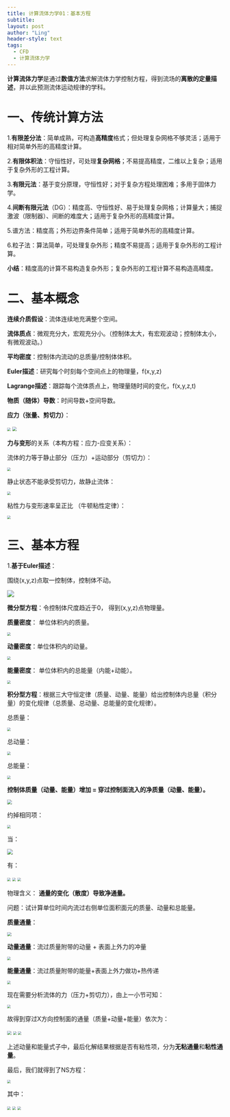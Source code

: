 ```yaml
---
title: 计算流体力学01：基本方程
subtitle: 
layout: post
author: "Ling"
header-style: text
tags:
  - CFD
  - 计算流体力学
---
```


**计算流体力学**是通过**数值方法**求解流体力学控制方程，得到流场的**离散的定量描述**，并以此预测流体运动规律的学科。

# 一、传统计算方法

1.**有限差分法**：简单成熟，可构造**高精度**格式；但处理复杂网格不够灵活；适用于相对简单外形的高精度计算。

2.**有限体积法**：守恒性好，可处理**复杂网格**；不易提高精度，二维以上复杂；适用于复杂外形的工程计算。

3.**有限元法**：基于变分原理，守恒性好；对于复杂方程处理困难；多用于固体力学。

4.**间断有限元法**（DG）：精度高、守恒性好、易于处理复杂网格；计算量大；捕捉激波（限制器）、间断的难度大；适用于复杂外形的高精度计算。

5.谱方法：精度高；外形边界条件简单；适用于简单外形的高精度计算。

6.粒子法：算法简单，可处理复杂外形；精度不易提高；适用于复杂外形的工程计算。

**小结**：精度高的计算不易构造复杂外形；复杂外形的工程计算不易构造高精度。

# 二、基本概念

**连续介质假设**：流体连续地充满整个空间。

**流体质点**：微观充分大，宏观充分小。（控制体太大，有宏观波动；控制体太小，有微观波动。）

**平均密度**：控制体内流动的总质量/控制体体积。

**Euler描述**：研究每个时刻每个空间点上的物理量，f(x,y,z)

**Lagrange描述**：跟踪每个流体质点上，物理量随时间的变化，f(x,y,z,t)

**物质（随体）导数**：时间导数+空间导数。

**应力（张量、剪切力）**：

<img src="https://github.com/VistaLing/VistaLing.github.io/blob/master/img/2023/09/2023-09-22-000.png?raw=true" style="zoom: 50%;" />

<img src="https://github.com/VistaLing/VistaLing.github.io/blob/master/img/2023/09/2023-09-22-017.png?raw=true" style="zoom: 60%;" />

**力与变形**的关系（本构方程：应力-应变关系）：

流体的力等于静止部分（压力）+运动部分（剪切力）：

<img src="https://github.com/VistaLing/VistaLing.github.io/blob/master/img/2023/09/2023-09-22-018.png?raw=true" style="zoom: 50%;" />

静止状态不能承受剪切力，故静止流体：

<img src="https://github.com/VistaLing/VistaLing.github.io/blob/master/img/2023/09/2023-09-22-019.png?raw=true" style="zoom: 50%;" />

粘性力与变形速率呈正比 （牛顿粘性定律）：

<img src="https://github.com/VistaLing/VistaLing.github.io/blob/master/img/2023/09/2023-09-22-020.png?raw=true" style="zoom: 50%;" />

# 三、基本方程

1.**基于Euler描述**：

围绕(x,y,z)点取一控制体，控制体不动。

<img src="https://github.com/VistaLing/VistaLing.github.io/blob/master/img/2023/09/2023-09-22-001.png?raw=true" style="zoom: 100%;" />

**微分型方程**：令控制体尺度趋近于0， 得到(x,y,z)点物理量。

**质量密度**： 单位体积内的质量。

<img src="https://github.com/VistaLing/VistaLing.github.io/blob/master/img/2023/09/2023-09-22-008.png?raw=true" style="zoom: 50%;" />

**动量密度**：单位体积内的动量。

<img src="https://github.com/VistaLing/VistaLing.github.io/blob/master/img/2023/09/2023-09-22-009.png?raw=true" style="zoom: 50%;" />

**能量密度**： 单位体积内的总能量（内能+动能）。

<img src="https://github.com/VistaLing/VistaLing.github.io/blob/master/img/2023/09/2023-09-22-010.png?raw=true" style="zoom: 50%;" />

**积分型方程**：根据三大守恒定律（质量、动量、能量）给出控制体内总量（积分量）的变化规律（总质量、总动量、总能量的变化规律）。

总质量：

<img src="https://github.com/VistaLing/VistaLing.github.io/blob/master/img/2023/09/2023-09-22-011.png?raw=true" style="zoom: 50%;" />

总动量：

<img src="https://github.com/VistaLing/VistaLing.github.io/blob/master/img/2023/09/2023-09-22-012.png?raw=true" style="zoom: 50%;" />

总能量：

<img src="https://github.com/VistaLing/VistaLing.github.io/blob/master/img/2023/09/2023-09-22-013.png?raw=true" style="zoom: 50%;" />

**控制体质量（动量、能量）增加 = 穿过控制面流入的净质量（动量、能量）。**

<img src="https://github.com/VistaLing/VistaLing.github.io/blob/master/img/2023/09/2023-09-22-002.png?raw=true" style="zoom: 70%;" />

约掉相同项：

<img src="https://github.com/VistaLing/VistaLing.github.io/blob/master/img/2023/09/2023-09-22-003.png?raw=true" style="zoom: 50%;" />

当：

<img src="https://github.com/VistaLing/VistaLing.github.io/blob/master/img/2023/09/2023-09-22-004.png?raw=true" style="zoom: 80%;" />

有：

<img src="https://github.com/VistaLing/VistaLing.github.io/blob/master/img/2023/09/2023-09-22-005.png?raw=true" style="zoom: 50%;" />

<img src="https://github.com/VistaLing/VistaLing.github.io/blob/master/img/2023/09/2023-09-22-006.png?raw=true" style="zoom: 50%;" />

<img src="https://github.com/VistaLing/VistaLing.github.io/blob/master/img/2023/09/2023-09-22-007.png?raw=true" style="zoom: 50%;" />

物理含义： **通量的变化（散度）导致净通量。**

问题：试计算单位时间内流过右侧单位面积面元的质量、动量和总能量。

**质量通量**：

<img src="https://github.com/VistaLing/VistaLing.github.io/blob/master/img/2023/09/2023-09-22-014.png?raw=true" style="zoom: 60%;" />

**动量通量**：流过质量附带的动量 + 表面上外力的冲量 

<img src="https://github.com/VistaLing/VistaLing.github.io/blob/master/img/2023/09/2023-09-22-015.png?raw=true" style="zoom: 50%;" />

**能量通量**：流过质量附带的能量+表面上外力做功+热传递

<img src="https://github.com/VistaLing/VistaLing.github.io/blob/master/img/2023/09/2023-09-22-016.png?raw=true" style="zoom: 50%;" />

现在需要分析流体的力（压力+剪切力），由上一小节可知：

<img src="https://github.com/VistaLing/VistaLing.github.io/blob/master/img/2023/09/2023-09-22-021.png?raw=true" style="zoom: 50%;" />

故得到穿过X方向控制面的通量（质量+动量+能量）依次为：

<img src="https://github.com/VistaLing/VistaLing.github.io/blob/master/img/2023/09/2023-09-22-014.png?raw=true" style="zoom: 60%;" />

<img src="https://github.com/VistaLing/VistaLing.github.io/blob/master/img/2023/09/2023-09-22-022.png?raw=true" style="zoom: 50%;" />

<img src="https://github.com/VistaLing/VistaLing.github.io/blob/master/img/2023/09/2023-09-22-023.png?raw=true" style="zoom: 50%;" />

上述动量和能量式子中，最后化解结果根据是否有粘性项，分为**无粘通量**和**粘性通量**。

最后，我们就得到了NS方程：

<img src="https://github.com/VistaLing/VistaLing.github.io/blob/master/img/2023/09/2023-09-22-024.png?raw=true" style="zoom: 50%;" />

其中：

<img src="https://github.com/VistaLing/VistaLing.github.io/blob/master/img/2023/09/2023-09-22-025.png?raw=true" style="zoom: 50%;" />

<img src="https://github.com/VistaLing/VistaLing.github.io/blob/master/img/2023/09/2023-09-22-026.png?raw=true" style="zoom: 50%;" />

<img src="https://github.com/VistaLing/VistaLing.github.io/blob/master/img/2023/09/2023-09-22-027.png?raw=true" style="zoom: 50%;" />

